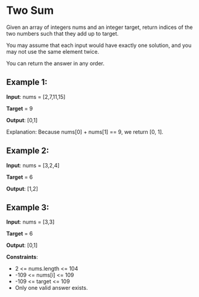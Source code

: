 # Two Sum

Given an array of integers nums and an integer target, return indices of the two numbers such that they add up to target.

You may assume that each input would have exactly one solution, and you may not use the same element twice.

You can return the answer in any order.

## Example 1:

**Input**: nums = [2,7,11,15]

**Target** = 9

**Output**: [0,1]  

Explanation: Because nums[0] + nums[1] == 9, we return [0, 1].

## Example 2:

**Input**: nums = [3,2,4]

**Target** = 6

**Output**: [1,2]

## Example 3:

**Input**: nums = [3,3]

**Target** = 6

**Output**: [0,1]

**Constraints**:
- 2 <= nums.length <= 104
- -109 <= nums[i] <= 109
- -109 <= target <= 109
- Only one valid answer exists.
